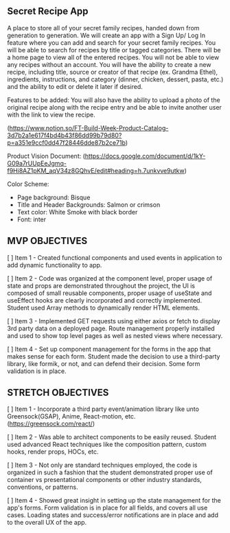 ## Secret Recipe App
A place to store all of your secret family recipes, handed down from generation to generation. We will create an app with a Sign Up/ Log In feature where you can add and search for your secret family recipes. You will be able to search for recipes by title or tagged categories. There will be a home page to view all of the entered recipes. You will not be able to view any recipes without an account. You will have the ability to create a new recipe, including title, source or creator of that recipe (ex. Grandma Ethel), ingredients, instructions, and category (dinner, chicken, dessert, pasta, etc.) and the ability to edit or delete it later if desired. 

Features to be added:
You will also have the ability to upload a photo of the original recipe along with the recipe entry and be able to invite another user with the link to view the recipe.

(https://www.notion.so/FT-Build-Week-Product-Catalog-3d7b2a1e617f4bd4b43f86dd99b79d80?p=a351e9ccf0dd47f28446dde87b2ce71b)


Product Vision Document:
(https://docs.google.com/document/d/1kY-G09a7rUUpEeJgmq-f9Hi8AZ1pKM_aqV34z8GQhvE/edit#heading=h.7unkvve9utkw)

Color Scheme:
- Page background: Bisque
- Title and Header Backgrounds: Salmon or crimson
- Text color: White Smoke with black border
- Font: inter

## MVP OBJECTIVES
[ ] Item 1 - Created functional components and used events in application to add dynamic functionality to app.

[ ] Item 2 - Code was organized at the component level, proper usage of state and props are demonstrated throughout the project, the UI is composed of small reusable components, proper usage of useState and useEffect hooks are clearly incorporated and correctly implemented. Student used Array methods to dynamically render HTML elements.

[ ] Item 3 - Implemented GET requests using either axios or fetch to display 3rd party data on a deployed page. Route management properly installed and used to show top level pages as well as nested views where necessary.

[ ] Item 4 - Set up component management for the forms in the app that makes sense for each form. Student made the decision to use a third-party library, like formik, or not, and can defend their decision. Some form validation is in place.

## STRETCH OBJECTIVES
[ ] Item 1 - Incorporate a third party event/animation library like unto Greensock(GSAP), Anime, React-motion, etc. (https://greensock.com/react/)

[ ] Item 2 - Was able to architect components to be easily reused. Student used advanced React techniques like the composition pattern, custom hooks, render props, HOCs, etc.

[ ] Item 3 - Not only are standard techniques employed, the code is organized in such a fashion that the student demonstrated proper use of container vs presentational components or other industry standards, conventions, or patterns.

[ ] Item 4 - Showed great insight in setting up the state management for the app's forms. Form validation is in place for all fields, and covers all use cases. Loading states and success/error notifications are in place and add to the overall UX of the app.





